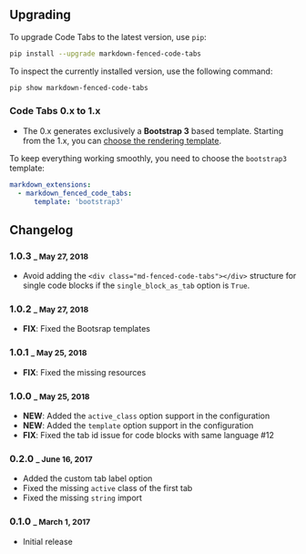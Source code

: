 ## Upgrading

To upgrade Code Tabs to the latest version, use `pip`:

``` sh
pip install --upgrade markdown-fenced-code-tabs
```

To inspect the currently installed version, use the following command:

``` sh
pip show markdown-fenced-code-tabs
```

### Code Tabs 0.x to 1.x

* The 0.x generates exclusively a **Bootstrap 3** based template. Starting from the 1.x, you can [choose the rendering template](templates.md).

To keep everything working smoothly, you need to choose the `bootstrap3` template: 

``` yaml
markdown_extensions:
  - markdown_fenced_code_tabs:
      template: 'bootstrap3'
```

## Changelog

### 1.0.3 <small>_ May 27, 2018</small>
  * Avoid adding the `<div class="md-fenced-code-tabs"></div>` structure for single code blocks if the `single_block_as_tab` option is `True`.

### 1.0.2 <small>_ May 27, 2018</small>
  * **FIX**: Fixed the Bootsrap templates

### 1.0.1 <small>_ May 25, 2018</small>
  * **FIX**: Fixed the missing resources

### 1.0.0 <small>_ May 25, 2018</small>
  * **NEW**: Added the `active_class` option support in the configuration
  * **NEW**: Added the `template` option support in the configuration
  * **FIX**: Fixed the tab id issue for code blocks with same language #12

### 0.2.0 <small>_ June 16, 2017</small>

  * Added the custom tab label option
  * Fixed the missing `active` class of the first tab
  * Fixed the missing `string` import

### 0.1.0 <small>_ March 1, 2017</small>

  * Initial release
